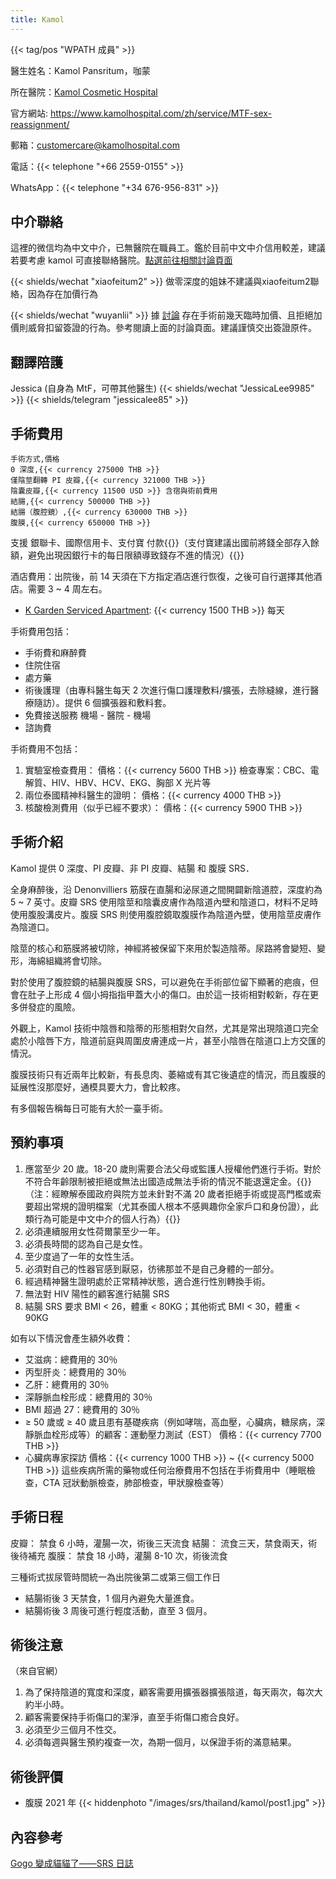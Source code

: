```yaml
---
title: Kamol
---
```


{{< tag/pos "WPATH 成員" >}}

醫生姓名：Kamol Pansritum，咖蒙

<!-- https://www.kamolhospital.com/zh/profile-doctor/dr-kamol-pansritum/ 這裡有照片 -->

所在醫院：[Kamol Cosmetic Hospital](https://goo.gl/maps/oMMRQotSXqQSmvC48)

官方網站: <https://www.kamolhospital.com/zh/service/MTF-sex-reassignment/>

郵箱：<customercare@kamolhospital.com>

電話：{{< telephone "+66 2559-0155" >}}

WhatsApp：{{< telephone "+34 676-956-831" >}}

## 中介聯絡

這裡的微信均為中文中介，已無醫院在職員工。鑑於目前中文中介信用較差，建議若要考慮 kamol 可直接聯絡醫院。[點選前往相關討論頁面](https://github.com/project-trans/MtF-wiki/issues/760)

{{< shields/wechat "xiaofeitum2" >}}
做零深度的姐妹不建議與xiaofeitum2聯絡，因為存在加價行為

{{< shields/wechat "wuyanlii" >}}
據 [討論](https://github.com/project-trans/MtF-wiki/issues/760) 存在手術前幾天臨時加價、且拒絕加價則威脅扣留簽證的行為。參考閱讀上面的討論頁面。建議謹慎交出簽證原件。

## 翻譯陪護

Jessica (自身為 MtF，可帶其他醫生) {{< shields/wechat "JessicaLee9985" >}} {{< shields/telegram "jessicalee85" >}}

## 手術費用

```csv
手術方式,價格
0 深度,{{< currency 275000 THB >}}
僅陰莖翻轉 PI 皮瓣,{{< currency 321000 THB >}}
陰囊皮瓣,{{< currency 11500 USD >}} 含宿與術前費用
結腸,{{< currency 500000 THB >}}
結腸（腹腔鏡）,{{< currency 630000 THB >}}
腹膜,{{< currency 650000 THB >}}
```

支援 銀聯卡、國際信用卡、支付寶 付款{{<local zh-cn>}}（支付寶建議出國前將錢全部存入餘額，避免出現因銀行卡的每日限額導致錢存不進的情況）{{</local>}}

酒店費用：出院後，前 14 天須在下方指定酒店進行恢復，之後可自行選擇其他酒店。需要 3 ~ 4 周左右。

- [K Garden Serviced Apartment](https://goo.gl/maps/KgduQ7qAiJ1Rei7d9): {{< currency 1500 THB >}} 每天

手術費用包括：

- 手術費和麻醉費
- 住院住宿
- 處方藥
- 術後護理（由專科醫生每天 2 次進行傷口護理敷料/擴張，去除縫線，進行醫療隨訪）。提供 6 個擴張器和敷料套。
- 免費接送服務 機場 - 醫院 - 機場
- 諮詢費

手術費用不包括：

1. 實驗室檢查費用：
   價格：{{< currency 5600 THB >}}
   檢查專案：CBC、電解質、HIV、HBV、HCV、EKG、胸部 X 光片等
1. 兩位泰國精神科醫生的證明：
   價格：{{< currency 4000 THB >}}
1. 核酸檢測費用（似乎已經不要求）：
   價格：{{< currency 5900 THB >}}

## 手術介紹

Kamol 提供 0 深度、PI 皮瓣、非 PI 皮瓣、結腸 和 腹膜 SRS．

全身麻醉後，沿 Denonvilliers 筋膜在直腸和泌尿道之間開闢新陰道腔，深度約為 5 ~ 7 英寸。皮瓣 SRS 使用陰莖和陰囊皮膚作為陰道內壁和陰道口，材料不足時使用腹股溝皮片。腹膜 SRS 則使用腹腔鏡取腹膜作為陰道內壁，使用陰莖皮膚作為陰道口。

陰莖的核心和筋膜將被切除，神經將被保留下來用於製造陰蒂。尿路將會變短、變形，海綿組織將會切除。

對於使用了腹腔鏡的結腸與腹膜 SRS，可以避免在手術部位留下顯著的疤痕，但會在肚子上形成 4 個小拇指指甲蓋大小的傷口。由於這一技術相對較新，存在更多併發症的風險。

外觀上，Kamol 技術中陰唇和陰蒂的形態相對欠自然，尤其是常出現陰道口完全處於小陰唇下方，陰道前庭與周圍皮膚連成一片，甚至小陰唇在陰道口上方交匯的情況。

腹膜技術只有近兩年比較新，有長息肉、萎縮或有其它後遺症的情況，而且腹膜的延展性沒那麼好，通模具要大力，會比較疼。

有多個報告稱每日可能有大於一臺手術。

## 預約事項

1. 應當至少 20 歲。18-20 歲則需要合法父母或監護人授權他們進行手術。對於不符合年齡限制被拒絕或無法出國造成無法手術的情況不能退還定金。{{<local zh-cn>}}（注：經瞭解泰國政府與院方並未針對不滿 20 歲者拒絕手術或提高門檻或索要超出常規的證明檔案（尤其泰國人根本不感興趣你全家戶口和身份證），此類行為可能是中文中介的個人行為）{{</local>}}
1. 必須連續服用女性荷爾蒙至少一年。
1. 必須長時間的認為自己是女性。
1. 至少度過了一年的女性生活。
1. 必須對自己的性器官感到厭惡，彷彿那並不是自己身體的一部分。
1. 經過精神醫生證明處於正常精神狀態，適合進行性別轉換手術。
1. 無法對 HIV 陽性的顧客進行結腸 SRS
1. 結腸 SRS 要求 BMI < 26，體重 < 80KG；其他術式 BMI < 30，體重 < 90KG

如有以下情況會產生額外收費：

- 艾滋病：總費用的 30％
- 丙型肝炎：總費用的 30％
- 乙肝：總費用的 30％
- 深靜脈血栓形成：總費用的 30％
- BMI 超過 27：總費用的 30％
- ≥ 50 歲或 ≥ 40 歲且患有基礎疾病（例如哮喘，高血壓，心臟病，糖尿病，深靜脈血栓形成等）的顧客：運動壓力測試（EST）
  價格：{{< currency 7700 THB >}}
- 心臟病專家探訪
  價格：{{< currency 1000 THB >}} ~ {{< currency 5000 THB >}}
  這些疾病所需的藥物或任何治療費用不包括在手術費用中（睡眠檢查，CTA 冠狀動脈檢查，肺部檢查，甲狀腺檢查等）

## 手術日程

皮瓣：
禁食 6 小時，灌腸一次，術後三天流食
結腸：
流食三天，禁食兩天，術後待補充
腹膜：
禁食 18 小時，灌腸 8-10 次，術後流食

三種術式拔尿管時間統一為出院後第二或第三個工作日

- 結腸術後 3 天禁食，1 個月內避免大量進食。
- 結腸術後 3 周後可進行輕度活動，直至 3 個月。

## 術後注意

（來自官網）

1. 為了保持陰道的寬度和深度，顧客需要用擴張器擴張陰道，每天兩次，每次大約半小時。
1. 顧客需要保持手術傷口的潔淨，直至手術傷口癒合良好。
1. 必須至少三個月不性交。
1. 必須每週與醫生預約複查一次，為期一個月，以保證手術的滿意結果。

## 術後評價

- 腹膜 2021 年
  {{< hiddenphoto "/images/srs/thailand/kamol/post1.jpg" >}}

## 內容參考

[Gogo 變成貓貓了——SRS 日誌](https://blog.gogo.moe/gogo_became_a_cat/)
